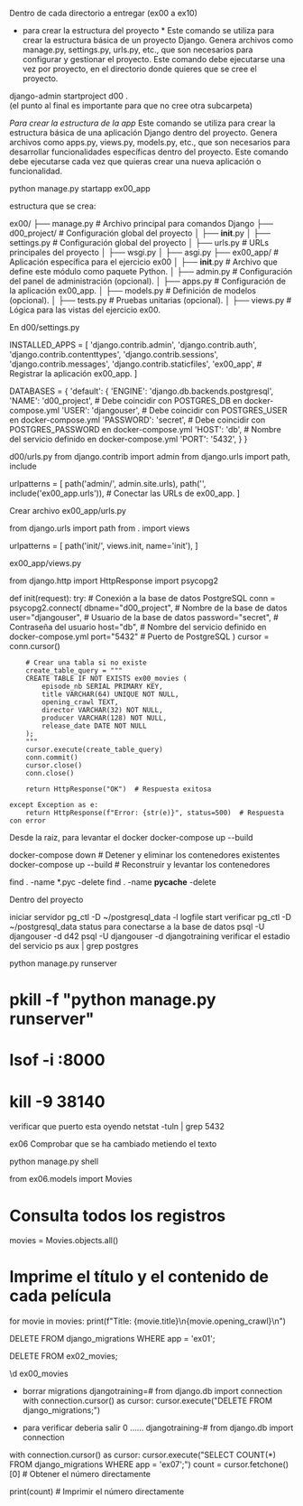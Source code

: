 
Dentro de cada directorio a entregar (ex00 a ex10)

* para crear la estructura del proyecto *
Este comando se utiliza para crear la estructura básica de un proyecto Django. Genera archivos como manage.py, settings.py, urls.py, etc., que son necesarios para configurar y gestionar el proyecto. Este comando debe ejecutarse una vez por proyecto, en el directorio donde quieres que se cree el proyecto.

django-admin startproject d00 .   
(el punto al final es importante para que no cree otra subcarpeta)


*Para crear la estructura de la app*
Este comando se utiliza para crear la estructura básica de una aplicación Django dentro del proyecto. Genera archivos como apps.py, views.py, models.py, etc., que son necesarios para desarrollar funcionalidades específicas dentro del proyecto. Este comando debe ejecutarse cada vez que quieras crear una nueva aplicación o funcionalidad.

python manage.py startapp ex00_app

estructura que se crea:

ex00/
├── manage.py                 # Archivo principal para comandos Django
├── d00_project/              # Configuración global del proyecto
│   ├── __init__.py
│   ├── settings.py           # Configuración global del proyecto
│   ├── urls.py               # URLs principales del proyecto
│   ├── wsgi.py
│   ├── asgi.py
├── ex00_app/                 # Aplicación específica para el ejercicio ex00
│   ├── __init__.py           # Archivo que define este módulo como paquete Python.
│   ├── admin.py              # Configuración del panel de administración (opcional).
│   ├── apps.py               # Configuración de la aplicación ex00_app.
│   ├── models.py             # Definición de modelos (opcional).
│   ├── tests.py              # Pruebas unitarias (opcional).
│   ├── views.py              # Lógica para las vistas del ejercicio ex00.

En d00/settings.py

INSTALLED_APPS = [
    'django.contrib.admin',
    'django.contrib.auth',
    'django.contrib.contenttypes',
    'django.contrib.sessions',
    'django.contrib.messages',
    'django.contrib.staticfiles',
    'ex00_app',  # Registrar la aplicación ex00_app.
]

DATABASES = {
    'default': {
        'ENGINE': 'django.db.backends.postgresql',
        'NAME': 'd00_project',  # Debe coincidir con POSTGRES_DB en docker-compose.yml
        'USER': 'djangouser',   # Debe coincidir con POSTGRES_USER en docker-compose.yml
        'PASSWORD': 'secret',   # Debe coincidir con POSTGRES_PASSWORD en docker-compose.yml
        'HOST': 'db',           # Nombre del servicio definido en docker-compose.yml
        'PORT': '5432',
    }
}


d00/urls.py
from django.contrib import admin
from django.urls import path, include

urlpatterns = [
    path('admin/', admin.site.urls),
    path('', include('ex00_app.urls')),  # Conectar las URLs de ex00_app.
]

Crear archivo ex00_app/urls.py

from django.urls import path
from . import views

urlpatterns = [
    path('init/', views.init, name='init'),
]

ex00_app/views.py

from django.http import HttpResponse
import psycopg2

def init(request):
    try:
        # Conexión a la base de datos PostgreSQL
        conn = psycopg2.connect(
            dbname="d00_project",  # Nombre de la base de datos
            user="djangouser",     # Usuario de la base de datos
            password="secret",     # Contraseña del usuario
            host="db",             # Nombre del servicio definido en docker-compose.yml
            port="5432"            # Puerto de PostgreSQL
        )
        cursor = conn.cursor()

        # Crear una tabla si no existe
        create_table_query = """
        CREATE TABLE IF NOT EXISTS ex00_movies (
            episode_nb SERIAL PRIMARY KEY,
            title VARCHAR(64) UNIQUE NOT NULL,
            opening_crawl TEXT,
            director VARCHAR(32) NOT NULL,
            producer VARCHAR(128) NOT NULL,
            release_date DATE NOT NULL
        );
        """
        cursor.execute(create_table_query)
        conn.commit()
        cursor.close()
        conn.close()

        return HttpResponse("OK")  # Respuesta exitosa

    except Exception as e:
        return HttpResponse(f"Error: {str(e)}", status=500)  # Respuesta con error


Desde la raiz, para levantar el docker
docker-compose up --build


docker-compose down  # Detener y eliminar los contenedores existentes
docker-compose up --build  # Reconstruir y levantar los contenedores



find . -name \*.pyc -delete
find . -name __pycache__ -delete


Dentro del proyecto

iniciar servidor
pg_ctl -D ~/postgresql_data -l logfile start
verificar 
pg_ctl -D ~/postgresql_data status
para conectarse a la base de datos
psql -U djangouser -d d42
psql -U djangouser -d djangotraining
verificar el estadio del servicio
ps aux | grep postgres

python manage.py runserver

# pkill -f "python manage.py runserver"
# lsof -i :8000
# kill -9 38140

verificar que puerto esta oyendo
netstat -tuln | grep 5432



ex06 Comprobar que se ha cambiado metiendo el texto

python manage.py shell

from ex06.models import Movies

# Consulta todos los registros
movies = Movies.objects.all()

# Imprime el título y el contenido de cada película
for movie in movies:
    print(f"Title: {movie.title}\n{movie.opening_crawl}\n")


DELETE FROM django_migrations WHERE app = 'ex01';

DELETE FROM ex02_movies;

\d ex00_movies

* borrar migrations
djangotraining=# from django.db import connection
with connection.cursor() as cursor:
    cursor.execute("DELETE FROM django_migrations;")

* para verificar deberia salir 0 ......
djangotraining-# from django.db import connection

with connection.cursor() as cursor:
    cursor.execute("SELECT COUNT(*) FROM django_migrations WHERE app = 'ex07';")
    count = cursor.fetchone()[0]  # Obtener el número directamente

print(count)  # Imprimir el número directamente